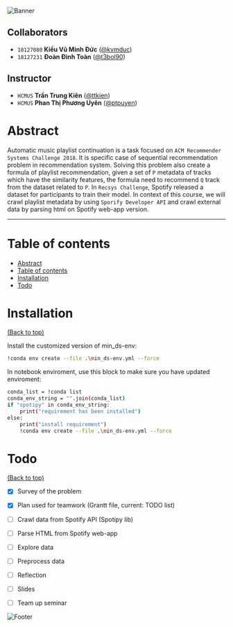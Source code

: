 <!-- Add banner here -->
![Banner](https://i.imgur.com/j4SyTWD.png)



## Collaborators
- `18127080` **Kiều Vũ Minh Đức** ([@kvmduc](https://github.com/kvmduc))
- `18127231` **Đoàn Đình Toàn** ([@t3bol90](https://github.com/t3bol90))
## Instructor
- `HCMUS` **Trần Trung Kiên** ([@ttkien](ttkien@fit.hcmus.edu.vn))
- `HCMUS` **Phan Thị Phương Uyên** ([@ptpuyen](ptpuyen@fit.hcmus.edu.vn))

# Abstract

Automatic music playlist continuation is a task focused on `ACM Recommender Systems Challenge 2018`. It is specific case of sequential recommendation problem in recommendation system. Solving this problem also create a formula of playlist recommendation, given a set of `P` metadata of tracks which have the similarity features, the formula need to recommend `Q` track from the dataset related to `P`. In `Recsys Challenge`, Spotify released a dataset for participants to train their model. In context of this course, we will crawl playlist metadata by using `Sporify Developer API` and crawl external  data by parsing html on Spotify web-app version.

---
<div style="page-break-after: always"></div>

# Table of contents

- [Abstract](#abstract)
- [Table of contents](#table-of-contents)
- [Installation](#installation)
- [Todo](#todo)

# Installation
[(Back to top)](#table-of-contents)

Install the customized version of min_ds-env:
```bash
!conda env create --file .\min_ds-env.yml --force
```
In notebook enviroment, use this block to make sure you have updated enviroment:
```bash
conda_list = !conda list
conda_env_string = "".join(conda_list)
if "spotipy" in conda_env_string:
    print("requirement has been installed")
else:
    print("install requirement")
    !conda env create --file .\min_ds-env.yml --force
```

<!-- (remove in final submission) -->
# Todo 
[(Back to top)](#table-of-contents)

- [x] Survey of the problem
- [x] Plan used for teamwork (Grantt file, current: TODO list) 
- [ ] Crawl data from Spotify API (Spotipy lib)
- [ ] Parse HTML from Spotify web-app
- [ ] Explore data 
- [ ] Preprocess data
- [ ] Reflection
- [ ] Slides
- [ ] Team up seminar


![Footer](https://i.imgur.com/PSMD4pJ.png)
